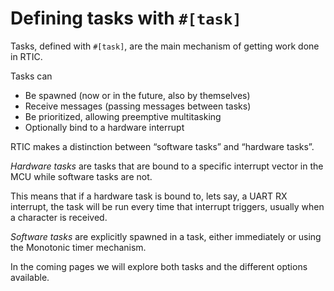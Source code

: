 <!-- Should probably be removed -->

# Defining tasks with `#[task]`

Tasks, defined with `#[task]`, are the main mechanism of getting work done in RTIC.

Tasks can

* Be spawned (now or in the future, also by themselves)
* Receive messages (passing messages between tasks)
* Be prioritized, allowing preemptive multitasking
* Optionally bind to a hardware interrupt

RTIC makes a distinction between “software tasks” and “hardware tasks”.

*Hardware tasks* are tasks that are bound to a specific interrupt vector in the MCU while software tasks are not.

This means that if a hardware task is bound to, lets say, a UART RX interrupt, the task will be run every
time that interrupt triggers, usually when a character is received.

*Software tasks* are explicitly spawned in a task, either immediately or using the Monotonic timer mechanism. 

In the coming pages we will explore both tasks and the different options available.
